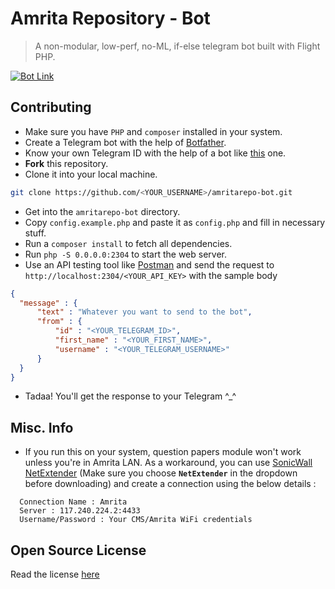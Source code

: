 # Amrita Repository - Bot
> A non-modular, low-perf, no-ML, if-else telegram bot built with Flight PHP.

[![Bot Link](https://img.shields.io/badge/Telegram-@amrepobot-333e5c)](https://t.me/amrepobot) 

## Contributing
- Make sure you have `PHP` and `composer` installed in your system.
- Create a Telegram bot with the help of [Botfather](https://t.me/botfather).
- Know your own Telegram ID with the help of a bot like [this](https://t.me/chatid_echo_bot) one.
- **Fork** this repository.
- Clone it into your local machine.
```bash
git clone https://github.com/<YOUR_USERNAME>/amritarepo-bot.git
```
- Get into the `amritarepo-bot` directory.
- Copy `config.example.php` and paste it as `config.php` and fill in necessary stuff.
- Run a `composer install` to fetch all dependencies.
- Run `php -S 0.0.0.0:2304` to start the web server.
- Use an API testing tool like [Postman](https://postman.com) and send the request to `http://localhost:2304/<YOUR_API_KEY>` with the sample body 
```json
{
  "message" : {
      "text" : "Whatever you want to send to the bot",
      "from" : {
          "id" : "<YOUR_TELEGRAM_ID>",
          "first_name" : "<YOUR_FIRST_NAME>",
          "username" : "<YOUR_TELEGRAM_USERNAME>"
      }
  }
}
```
- Tadaa! You'll get the response to your Telegram ^_^

## Misc. Info
- If you run this on your system, question papers module won't work unless you're in Amrita LAN. As a workaround, you can use [SonicWall NetExtender](https://www.mysonicwall.com/muir/freedownloads) (Make sure you choose **`NetExtender`** in the dropdown before downloading) and create a connection using the below details :
```
  Connection Name : Amrita
  Server : 117.240.224.2:4433
  Username/Password : Your CMS/Amrita WiFi credentials
```

## Open Source License
Read the license [here](LICENSE)
